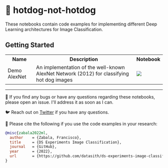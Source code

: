 # 🌭 hotdog-not-hotdog
These notebooks contain code examples for implementing different Deep Learning architectures for Image Classification.

## Getting Started
<table class="tg">
  <tr>
    <th class="tg-yw4l"><b>Name</b></th>
    <th class="tg-yw4l"><b>Description</b></th>
    <th class="tg-yw4l"><b>Notebook</b></th>
  </tr>
  
  <tr>
    <td class="tg-yw4l">Demo AlexNet</td>
    <td class="tg-yw4l">An implementation of the well-known AlexNet Network (2012) for classifying hot dog images</td>
    <td class="tg-yw4l"><a href="https://colab.research.google.com/github/datasith/ds-experiments-image-classification/blob/main/hotdog-not-hotdog/demo_alexnet.ipynb">
      <img src="https://colab.research.google.com/assets/colab-badge.svg" width="" >
    </a></td>
  </tr>

</table>

---

🐞 If you find any bugs or have any questions regarding these notebooks, please open an issue. I'll address it as soon as I can. 

🐦 Reach out on [Twitter](https://twitter.com/datasith) if you have any questions. 

🔗 Please cite the following if you use the code examples in your research:
```bibtex
@misc{zabala2022ml,
  author    = {Zabala, Francisco},
  title     = {DS Experiments Image Classification},
  journal   = {GitHub},
  year      = {2022},
  url       = {https://github.com/datasith/ds-experiments-image-classification},
}
```
